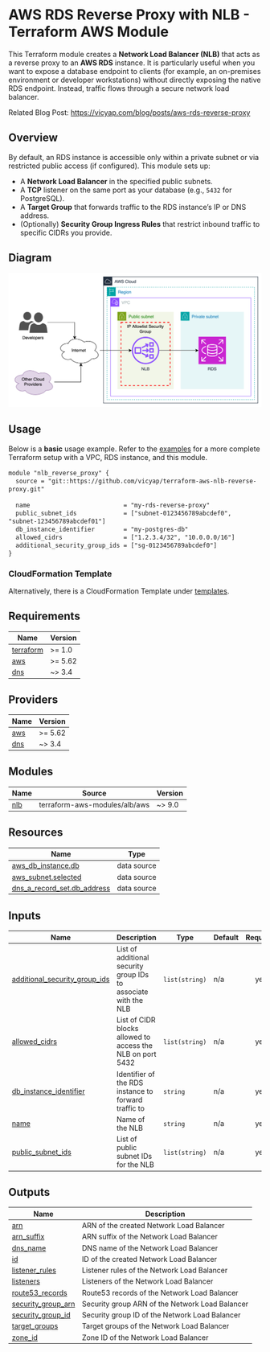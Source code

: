 # AWS RDS Reverse Proxy with NLB - Terraform AWS Module

This Terraform module creates a **Network Load Balancer (NLB)** that acts as a reverse proxy to an **AWS RDS** instance. It is particularly useful when you want to expose a database endpoint to clients (for example, an on-premises environment or developer workstations) without directly exposing the native RDS endpoint. Instead, traffic flows through a secure network load balancer.

Related Blog Post: https://vicyap.com/blog/posts/aws-rds-reverse-proxy

## Overview

By default, an RDS instance is accessible only within a private subnet or via restricted public access (if configured). This module sets up:

- A **Network Load Balancer** in the specified public subnets.
- A **TCP** listener on the same port as your database (e.g., `5432` for PostgreSQL).
- A **Target Group** that forwards traffic to the RDS instance’s IP or DNS address.
- (Optionally) **Security Group Ingress Rules** that restrict inbound traffic to specific CIDRs you provide.

## Diagram

![AWS RDS Reverse Proxy Diagram](./assets/aws-rds-reverse-proxy.drawio.svg)

## Usage

Below is a **basic** usage example. Refer to the [examples](examples) for a more complete Terraform setup with a VPC, RDS instance, and this module.

```hcl
module "nlb_reverse_proxy" {
  source = "git::https://github.com/vicyap/terraform-aws-nlb-reverse-proxy.git"

  name                          = "my-rds-reverse-proxy"
  public_subnet_ids             = ["subnet-0123456789abcdef0", "subnet-123456789abcdef01"]
  db_instance_identifier        = "my-postgres-db"
  allowed_cidrs                 = ["1.2.3.4/32", "10.0.0.0/16"]
  additional_security_group_ids = ["sg-0123456789abcdef0"]
}
```

### CloudFormation Template

Alternatively, there is a CloudFormation Template under [templates](./templates).

## Requirements

| Name | Version |
|------|---------|
| <a name="requirement_terraform"></a> [terraform](#requirement\_terraform) | >= 1.0 |
| <a name="requirement_aws"></a> [aws](#requirement\_aws) | >= 5.62 |
| <a name="requirement_dns"></a> [dns](#requirement\_dns) | ~> 3.4 |

## Providers

| Name | Version |
|------|---------|
| <a name="provider_aws"></a> [aws](#provider\_aws) | >= 5.62 |
| <a name="provider_dns"></a> [dns](#provider\_dns) | ~> 3.4 |

## Modules

| Name | Source | Version |
|------|--------|---------|
| <a name="module_nlb"></a> [nlb](#module\_nlb) | terraform-aws-modules/alb/aws | ~> 9.0 |

## Resources

| Name | Type |
|------|------|
| [aws_db_instance.db](https://registry.terraform.io/providers/hashicorp/aws/latest/docs/data-sources/db_instance) | data source |
| [aws_subnet.selected](https://registry.terraform.io/providers/hashicorp/aws/latest/docs/data-sources/subnet) | data source |
| [dns_a_record_set.db_address](https://registry.terraform.io/providers/hashicorp/dns/latest/docs/data-sources/a_record_set) | data source |

## Inputs

| Name | Description | Type | Default | Required |
|------|-------------|------|---------|:--------:|
| <a name="input_additional_security_group_ids"></a> [additional\_security\_group\_ids](#input\_additional\_security\_group\_ids) | List of additional security group IDs to associate with the NLB | `list(string)` | n/a | yes |
| <a name="input_allowed_cidrs"></a> [allowed\_cidrs](#input\_allowed\_cidrs) | List of CIDR blocks allowed to access the NLB on port 5432 | `list(string)` | n/a | yes |
| <a name="input_db_instance_identifier"></a> [db\_instance\_identifier](#input\_db\_instance\_identifier) | Identifier of the RDS instance to forward traffic to | `string` | n/a | yes |
| <a name="input_name"></a> [name](#input\_name) | Name of the NLB | `string` | n/a | yes |
| <a name="input_public_subnet_ids"></a> [public\_subnet\_ids](#input\_public\_subnet\_ids) | List of public subnet IDs for the NLB | `list(string)` | n/a | yes |

## Outputs

| Name | Description |
|------|-------------|
| <a name="output_arn"></a> [arn](#output\_arn) | ARN of the created Network Load Balancer |
| <a name="output_arn_suffix"></a> [arn\_suffix](#output\_arn\_suffix) | ARN suffix of the Network Load Balancer |
| <a name="output_dns_name"></a> [dns\_name](#output\_dns\_name) | DNS name of the Network Load Balancer |
| <a name="output_id"></a> [id](#output\_id) | ID of the created Network Load Balancer |
| <a name="output_listener_rules"></a> [listener\_rules](#output\_listener\_rules) | Listener rules of the Network Load Balancer |
| <a name="output_listeners"></a> [listeners](#output\_listeners) | Listeners of the Network Load Balancer |
| <a name="output_route53_records"></a> [route53\_records](#output\_route53\_records) | Route53 records of the Network Load Balancer |
| <a name="output_security_group_arn"></a> [security\_group\_arn](#output\_security\_group\_arn) | Security group ARN of the Network Load Balancer |
| <a name="output_security_group_id"></a> [security\_group\_id](#output\_security\_group\_id) | Security group ID of the Network Load Balancer |
| <a name="output_target_groups"></a> [target\_groups](#output\_target\_groups) | Target groups of the Network Load Balancer |
| <a name="output_zone_id"></a> [zone\_id](#output\_zone\_id) | Zone ID of the Network Load Balancer |

